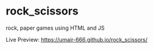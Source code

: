 # rock_scissors
rock, paper games using HTML and JS

Live Preview:
 https://umair-666.github.io/rock_scissors/
